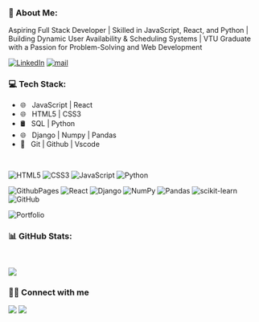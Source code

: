 ### 💫 About Me:
Aspiring Full Stack Developer | Skilled in JavaScript, React, and Python | Building Dynamic User Availability & Scheduling Systems | VTU Graduate with a Passion for Problem-Solving and Web Development

[![LinkedIn](https://img.shields.io/badge/LinkedIn-%230077B5.svg?logo=linkedin&logoColor=white)](https://linkedin.com/in/https://www.linkedin.com/in/pavan-kalyan-153449235/)
[![mail](https://img.shields.io/badge/gmail-D14836)](mailto:pavanklyn18@gmail.com)

<h3>💻 Tech Stack: </h3>

- 🌐 &nbsp; JavaScript | React
- 🌐 &nbsp; HTML5 | CSS3
- 🛢 &nbsp;  SQL | Python
- 🌐 &nbsp; Django | Numpy | Pandas
- 🔧 &nbsp; Git | Github | Vscode
<br>

![HTML5](https://img.shields.io/badge/html5-%23E34F26.svg?style=for-the-badge&logo=html5&logoColor=white) 
![CSS3](https://img.shields.io/badge/css3-%231572B6.svg?style=for-the-badge&logo=css3&logoColor=white) 
![JavaScript](https://img.shields.io/badge/javascript-%23323330.svg?style=for-the-badge&logo=javascript&logoColor=%23F7DF1E) 
![Python](https://img.shields.io/badge/python-3670A0?style=for-the-badge&logo=python&logoColor=ffdd54) 

![GithubPages](https://img.shields.io/badge/github%20pages-121013?style=for-the-badge&logo=github&logoColor=white) 
![React](https://img.shields.io/badge/react-%2320232a.svg?style=for-the-badge&logo=react&logoColor=%2361DAFB) 
![Django](https://img.shields.io/badge/django-%23092E20.svg?style=for-the-badge&logo=django&logoColor=white) 
![NumPy](https://img.shields.io/badge/numpy-%23013243.svg?style=for-the-badge&logo=numpy&logoColor=white) ![Pandas](https://img.shields.io/badge/pandas-%23150458.svg?style=for-the-badge&logo=pandas&logoColor=white) 
![scikit-learn](https://img.shields.io/badge/scikit--learn-%23F7931E.svg?style=for-the-badge&logo=scikit-learn&logoColor=white) ![GitHub](https://img.shields.io/badge/github-%23121011.svg?style=for-the-badge&logo=github&logoColor=white) 

![Portfolio](https://img.shields.io/badge/Portfolio-%23000000.svg?style=for-the-badge&logo=firefox&logoColor=#FF7139)

<h3>📊 GitHub Stats: </h3>
<br>

![](https://github-readme-stats.vercel.app/api/top-langs/?username=PavanKalyan-18&theme=dark&hide_border=false&include_all_commits=true&count_private=true&layout=compact)
<br>
<p>
<h3> 🤝🏻 Connect with me </h3>
  <a href="mailto:pavanklyn18@gmail.com?subject=[GitHub]%20🔥%20profile%20contact&body=Hello"><img src="https://img.shields.io/badge/e‑mail-D14836.svg?style=for-the-badge&logo=GMail&logoColor=white"/></a>
  <a href="https://www.linkedin.com/in/pavan-kalyan-153449235/"><img src="https://img.shields.io/badge/linkedin-0077B5.svg?style=for-the-badge&logo=linkedin&logoColor=white"/></a>
</p>

<!-- Proudly created with GPRM ( https://gprm.itsvg.in ) -->
